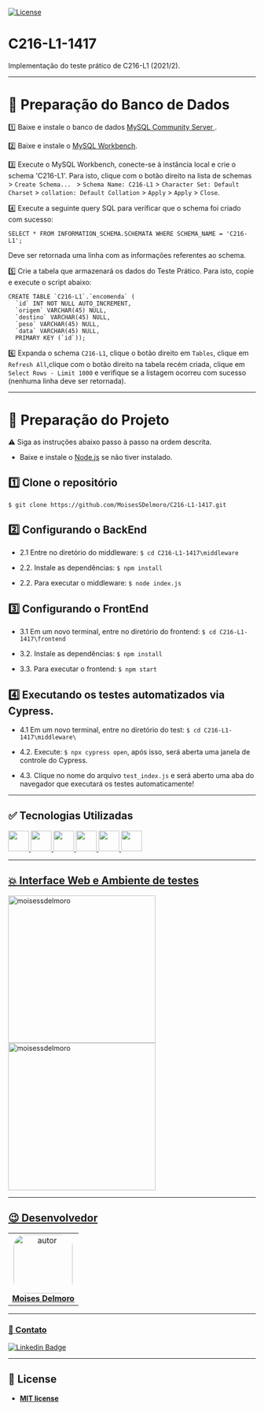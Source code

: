 [![License](https://img.shields.io/apm/l/vim-mode?color=blue)](http://badges.mit-license.org)

# C216-L1-1417
Implementação do teste prático de C216-L1 (2021/2).

---

# :seedling: Preparação do Banco de Dados

:one: Baixe e instale o banco de dados <a href="https://dev.mysql.com/downloads/mysql/"> MySQL Community Server </a>.

:two: Baixe e instale o <a href="https://dev.mysql.com/downloads/workbench/">MySQL Workbench</a>.

:three: Execute o MySQL Workbench, conecte-se à instância local e crie o schema 'C216-L1'. Para isto, clique com o botão direito na lista de schemas > ```Create Schema... ``` > ```Schema Name: C216-L1``` > ```Character Set: Default Charset``` > ```collation: Default Collation``` > ```Apply``` > ```Apply``` > ```Close```.

:four: Execute a seguinte query SQL para verificar que o schema foi criado com sucesso:
```
SELECT * FROM INFORMATION_SCHEMA.SCHEMATA WHERE SCHEMA_NAME = 'C216-L1';
```
Deve ser retornada uma linha com as informações referentes ao schema.

:five: Crie a tabela que armazenará os dados do Teste Prático. Para isto, copie e execute o script abaixo:
```
CREATE TABLE `C216-L1`.`encomenda` (
  `id` INT NOT NULL AUTO_INCREMENT,
  `origem` VARCHAR(45) NULL,
  `destino` VARCHAR(45) NULL,
  `peso` VARCHAR(45) NULL,
  `data` VARCHAR(45) NULL,
  PRIMARY KEY (`id`));
````

:six: Expanda o schema ```C216-L1```, clique o botão direito em ```Tables```, clique em ```Refresh All```,clique com o botão direito na tabela recém criada, clique em ```Select Rows - Limit 1000``` e verifique se a listagem ocorreu com sucesso (nenhuma linha deve ser retornada).

---
# :seedling: Preparação do Projeto

:warning: Siga as instruções abaixo passo à passo na ordem descrita.

- Baixe e instale o <a href="https://nodejs.org/en/">Node.js<a> se não tiver instalado.
  

## :one: Clone o repositório 
``` $ git clone https://github.com/MoisesSDelmoro/C216-L1-1417.git ```

## :two: Configurando o BackEnd

- 2.1 Entre no diretório do middleware: ``` $ cd C216-L1-1417\middleware ```

- 2.2. Instale as dependências: ```$ npm install ```

- 2.2. Para executar o middleware: ``` $ node index.js ```

## :three: Configurando o FrontEnd
  
- 3.1 Em um novo terminal, entre no diretório do frontend: ``` $ cd C216-L1-1417\frontend ```

- 3.2. Instale as dependências: ``` $ npm install ```

- 3.3. Para executar o frontend: ``` $ npm start ```  


## :four: Executando os testes automatizados via Cypress. 
  
- 4.1 Em um novo terminal, entre no diretório do test: ``` $ cd C216-L1-1417\middleware\ ```
  
- 4.2. Execute: ``` $ npx cypress open ```, após isso, será aberta uma janela de controle do Cypress.

- 4.3. Clique no nome do arquivo ```test_index.js``` e será aberto uma aba do navegador que executará os testes automaticamente!
  
---
  
## :white_check_mark: Tecnologias Utilizadas
<a href="https://nodejs.org/en/" target="_blank"><img height="42" src="https://seeklogo.com/images/N/nodejs-logo-FBE122E377-seeklogo.com.png" />
<a href="https://developer.mozilla.org/pt-BR/docs/Web/JavaScript" target="_blank"><img height="42" src="https://cdn.iconscout.com/icon/free/png-256/javascript-2752148-2284965.png" />
<a href="https://pt-br.reactjs.org/" target="_blank"><img height="42" src="https://cdn4.iconfinder.com/data/icons/logos-3/600/React.js_logo-512.png" />
<a href="https://developer.mozilla.org/pt-BR/docs/Web/CSS" target="_blank"><img height="42" src="https://cdn.pixabay.com/photo/2017/08/05/11/16/logo-2582747_960_720.png" />
<a href="https://www.cypress.io/" target="_blank"><img height="42" src="https://avatars.githubusercontent.com/u/8908513?s=280&v=4" />
<a href="https://www.mysql.com/" target="_blank"><img height="42" src="https://www.blogson.com.br/wp-content/uploads/2020/12/logo-mysql-mysql-logo-png-images-are-download-crazypng-211.png" />
    
---
  
## :collision: Interface Web e Ambiente de testes
<p align="left">
<img height="300" src="https://user-images.githubusercontent.com/57488202/144708618-4fd427f0-d9bc-4117-afa7-f5779a77d29a.png" alt="moisessdelmoro" />
<img height="300" src="https://user-images.githubusercontent.com/57488202/144708674-d766b26b-7ac5-4ac0-bd04-25dda035a398.png" alt="moisessdelmoro" />
</p>
  
---
  
## :wink: Desenvolvedor

<table  style="text-align:center; border: none" >
<tr>
<td align="center"> 
<a href="https://github.com/MoisesSDelmoro" styles="text-align:center;">
<img style="border-radius: 20%;" src="https://github.com/MoisesSDelmoro.png" width="120px;" alt="autor"/><br><strong> Moises Delmoro </strong>
</a>
</td>

</tr>
</table>

---
  
### :calling: Contato
  
[![Linkedin Badge](https://img.shields.io/badge/-Moises-blue?style=flat-square&logo=Linkedin&logoColor=white&link=https://www.linkedin.com/in/moises-s-delmoro-8747651ba/)](https://www.linkedin.com/in/moises-s-delmoro-8747651ba/)

---
## 📝 License
- **[MIT license](https://choosealicense.com/licenses/mit/)**
